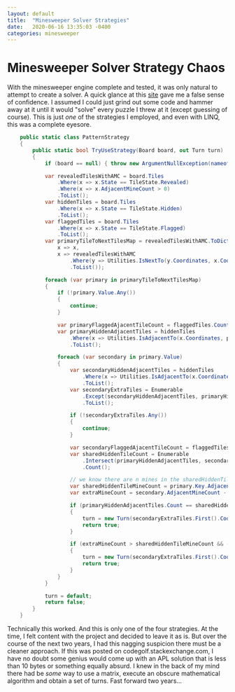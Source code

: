 ```yaml
---
layout: default
title:  "Minesweeper Solver Strategies"
date:   2020-06-16 13:35:03 -0400
categories: minesweeper
---
```


# Minesweeper Solver Strategy Chaos

With the minesweeper engine complete and tested, it was only natural to attempt to create a solver. A quick glance at this [site](http://www.minesweeper.info/wiki/Strategy) gave me a false sense of confidence. I assumed I could just grind out some code and hammer away at it until it would "solve" every puzzle I threw at it (except guessing of course). This is just *one* of the strategies I employed, and even with LINQ, this was a complete eyesore.

```c#
    public static class PatternStrategy
    {
        public static bool TryUseStrategy(Board board, out Turn turn)
        {
            if (board == null) { throw new ArgumentNullException(nameof(board)); }

            var revealedTilesWithAMC = board.Tiles
                .Where(x => x.State == TileState.Revealed)
                .Where(x => x.AdjacentMineCount > 0)
                .ToList();
            var hiddenTiles = board.Tiles
                .Where(x => x.State == TileState.Hidden)
                .ToList();
            var flaggedTiles = board.Tiles
                .Where(x => x.State == TileState.Flagged)
                .ToList();
            var primaryTileToNextTilesMap = revealedTilesWithAMC.ToDictionary(
                x => x,
                x => revealedTilesWithAMC
                    .Where(y => Utilities.IsNextTo(y.Coordinates, x.Coordinates))
                    .ToList());

            foreach (var primary in primaryTileToNextTilesMap)
            {
                if (!primary.Value.Any())
                {
                    continue;
                }

                var primaryFlaggedAjacentTileCount = flaggedTiles.Count(x => Utilities.IsAdjacentTo(x.Coordinates, primary.Key.Coordinates));
                var primaryHiddenAdjacentTiles = hiddenTiles
                    .Where(x => Utilities.IsAdjacentTo(x.Coordinates, primary.Key.Coordinates))
                    .ToList();

                foreach (var secondary in primary.Value)
                {
                    var secondaryHiddenAdjacentTiles = hiddenTiles
                        .Where(x => Utilities.IsAdjacentTo(x.Coordinates, secondary.Coordinates))
                        .ToList();
                    var secondaryExtraTiles = Enumerable
                        .Except(secondaryHiddenAdjacentTiles, primaryHiddenAdjacentTiles)
                        .ToList();

                    if (!secondaryExtraTiles.Any())
                    {
                        continue;
                    }

                    var secondaryFlaggedAjacentTileCount = flaggedTiles.Count(x => Utilities.IsAdjacentTo(x.Coordinates, secondary.Coordinates));
                    var sharedHiddenTileCount = Enumerable
                        .Intersect(primaryHiddenAdjacentTiles, secondaryHiddenAdjacentTiles)
                        .Count();

                    // we know there are n mines in the sharedHiddenTiles
                    var sharedHiddenTileMineCount = primary.Key.AdjacentMineCount - primaryFlaggedAjacentTileCount;
                    var extraMineCount = secondary.AdjacentMineCount - secondaryFlaggedAjacentTileCount;

                    if (primaryHiddenAdjacentTiles.Count == sharedHiddenTileCount && extraMineCount == sharedHiddenTileMineCount)
                    {
                        turn = new Turn(secondaryExtraTiles.First().Coordinates, TileOperation.Reveal);
                        return true;
                    }

                    if (extraMineCount > sharedHiddenTileMineCount && (extraMineCount - sharedHiddenTileMineCount) == secondaryExtraTiles.Count)
                    {
                        turn = new Turn(secondaryExtraTiles.First().Coordinates, TileOperation.Flag);
                        return true;
                    }
                }
            }

            turn = default;
            return false;
        }
    }
```

Technically this worked. And this is only one of the four strategies. At the time, I felt content with the project and decided to leave it as is. But over the course of the next two years, I had this nagging suspicion there must be a cleaner approach. If this was posted on codegolf.stackexchange.com, I have no doubt some genius would come up with an APL solution that is less than 10 bytes or something equally absurd. I knew in the back of my mind there had be *some* way to use a matrix, execute an obscure mathematical algorithm and obtain a set of turns. Fast forward two years...
